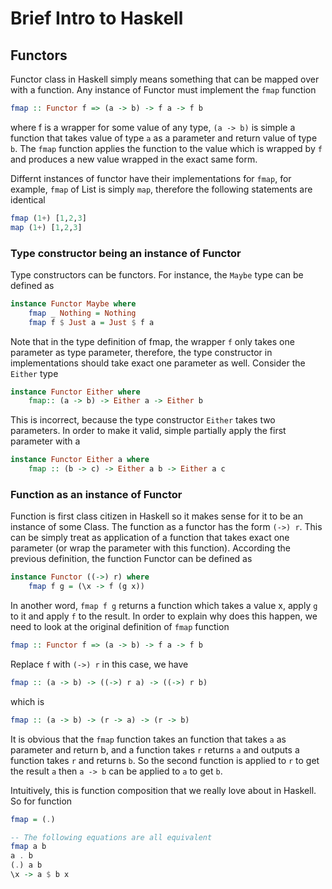 # Brief Intro to Haskell

## Functors
Functor class in Haskell simply means something that can be mapped over with a function. Any instance of Functor must implement the `fmap` function
```haskell
fmap :: Functor f => (a -> b) -> f a -> f b
``` 
where f is a wrapper for some value of any type, `(a -> b)` is simple a function that takes value of type `a` as a parameter and return value of type `b`. The `fmap` function applies the function to the value which is wrapped by `f` and produces a new value wrapped in the exact same form.

Differnt instances of functor have their implementations for `fmap`, for example, `fmap` of List is simply `map`, therefore the following statements are identical
```haskell
fmap (1+) [1,2,3]
map (1+) [1,2,3]
```

### Type constructor being an instance of Functor
Type constructors can be functors. For instance, the `Maybe` type can be defined as 
```haskell
instance Functor Maybe where
    fmap _ Nothing = Nothing
    fmap f $ Just a = Just $ f a
```
Note that in the type definition of fmap, the wrapper `f` only takes one parameter as type parameter, therefore, the type constructor in implementations should take exact one parameter as well. Consider the `Either` type 
```haskell
instance Functor Either where
    fmap:: (a -> b) -> Either a -> Either b
```
This is incorrect, because the type constructor `Either` takes two parameters. In order to make it valid, simple partially apply the first parameter with a
```haskell
instance Functor Either a where
    fmap :: (b -> c) -> Either a b -> Either a c 
```

### Function as an instance of Functor
Function is first class citizen in Haskell so it makes sense for it to be an instance of some Class. The function as a functor has the form `(->) r`. This can be simply treat as application of a function that takes exact one parameter (or wrap the parameter with this function). According the previous definition, the function Functor can be defined as 
```haskell
instance Functor ((->) r) where
    fmap f g = (\x -> f (g x))
```
In another word, `fmap f g` returns a function which takes a value x, apply `g` to it and apply `f` to the result. In order to explain why does this happen, we need to look at the original definition of `fmap` function 
```haskell
fmap :: Functor f => (a -> b) -> f a -> f b
```
Replace `f` with `(->) r` in this case, we have

```haskell
fmap :: (a -> b) -> ((->) r a) -> ((->) r b)
```
which is 
```haskell
fmap :: (a -> b) -> (r -> a) -> (r -> b)
```
It is obvious that the `fmap` function takes an function that takes `a` as parameter and return b, and a function takes `r` returns `a` and outputs a function takes `r` and returns `b`. So the second function is applied to `r` to get the result `a` then `a -> b` can be applied to `a` to get `b`.

Intuitively, this is function composition that we really love about in Haskell. So for function 
```haskell
fmap = (.)

-- The following equations are all equivalent
fmap a b
a . b
(.) a b
\x -> a $ b x
```